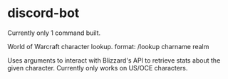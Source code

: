 # discord-bot

Currently only 1 command built.

World of Warcraft character lookup.
format:
/lookup charname realm

Uses arguments to interact with Blizzard's API to retrieve stats about the given character.
Currently only works on US/OCE characters. 

